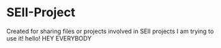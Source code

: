 # SEII-Project
Created for sharing files or projects involved in SEII projects
I am trying to use it! hello!
HEY EVERYBODY